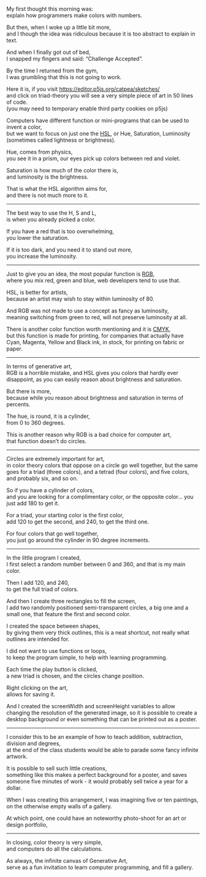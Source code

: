 My first thought this morning was:\
explain how programmers make colors with numbers.

But then, when I woke up a little bit more,\
and I though the idea was ridiculous because it is too abstract to explain in text.

And when I finally got out of bed,\
I snapped my fingers and said: “Challenge Accepted”.

By the time I returned from the gym,\
I was grumbling that this is not going to work.

Here it is, if you visit <https://editor.p5js.org/catpea/sketches/>\
and click on triad-theory you will see a very simple piece of art in 50 lines of code.\
(you may need to temporary enable third party cookies on p5js)

Computers have different function or mini-programs that can be used to invent a color,\
but we want to focus on just one the [HSL](https://en.wikipedia.org/wiki/HSL_and_HSV), or Hue, Saturation, Luminosity (sometimes called lightness or brightness).

Hue, comes from physics,\
you see it in a prism, our eyes pick up colors between red and violet.

Saturation is how much of the color there is,\
and luminosity is the brightness.

That is what the HSL algorithm aims for,\
and there is not much more to it.

---

The best way to use the H, S and L,\
is when you already picked a color.

If you have a red that is too overwhelming,\
you lower the saturation.

If it is too dark, and you need it to stand out more,\
you increase the luminosity.

---

Just to give you an idea, the most popular function is [RGB](https://en.wikipedia.org/wiki/RGB),\
where you mix red, green and blue, web developers tend to use that.

HSL, is better for artists,\
because an artist may wish to stay within luminosity of 80.

And RGB was not made to use a concept as fancy as luminosity,\
meaning switching from green to red, will not preserve luminosity at all.

There is another color function worth mentioning and it is [CMYK](https://en.wikipedia.org/wiki/CMYK_color_model),\
but this function is made for printing, for companies that actually have Cyan, Magenta, Yellow and Black ink, in stock, for printing on fabric or paper.

---

In terms of generative art,\
RGB is a horrible mistake, and HSL gives you colors that hardly ever disappoint, as you can easily reason about brightness and saturation.

But there is more,\
because while you reason about brightness and saturation in terms of percents.

The hue, is round, it is a cylinder,\
from 0 to 360 degrees.

This is another reason why RGB is a bad choice for computer art,\
that function doesn’t do circles.

---

Circles are extremely important for art,\
in color theory colors that oppose on a circle go well together, but the same goes for a triad (three colors), and a tetrad (four colors), and five colors, and probably six, and so on.

So if you have a cylinder of colors,\
and you are looking for a complimentary color, or the opposite color... you just add 180 to get it.

For a triad, your starting color is the first color,\
add 120 to get the second, and 240, to get the third one.

For four colors that go well together,\
you just go around the cylinder in 90 degree increments.

---

In the little program I created,\
I first select a random number between 0 and 360, and that is my main color.

Then I add 120, and 240,\
to get the full triad of colors.

And then I create three rectangles to fill the screen,\
I add two randomly positioned semi-transparent circles, a big one and a small one, that feature the first and second color.

I created the space between shapes,\
by giving them very thick outlines, this is a neat shortcut, not really what outlines are intended for.

I did not want to use functions or loops,\
to keep the program simple, to help with learning programming.

Each time the play button is clicked,\
a new triad is chosen, and the circles change position.

Right clicking on the art,\
allows for saving it.

And I created the screenWidth and screenHeight variables to allow changing the resolution of the generated image, so it is possible to create a desktop background or even something that can be printed out as a poster.

---

I consider this to be an example of how to teach addition, subtraction, division and degrees,\
at the end of the class students would be able to parade some fancy infinite artwork.

It is possible to sell such little creations,\
something like this makes a perfect background for a poster, and saves someone five minutes of work - it would probably sell twice a year for a dollar.

When I was creating this arrangement, I was imagining five or ten paintings,\
on the otherwise empty walls of a gallery.

At which point, one could have an noteworthy photo-shoot for an art or design portfolio,

---

In closing, color theory is very simple,\
and computers do all the calculations.

As always, the infinite canvas of Generative Art,\
serve as a fun invitation to learn computer programming, and fill a gallery.
